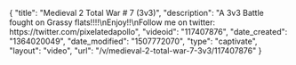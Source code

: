 {
    "title": "Medieval 2 Total War # 7 (3v3)",
    "description": "A 3v3 Battle fought on Grassy flats!!!!\nEnjoy!!\nFollow me on twitter: https:\/\/twitter.com\/pixelatedapollo",
    "videoid": "117407876",
    "date_created": "1364020049",
    "date_modified": "1507772070",
    "type": "captivate",
    "layout": "video",
    "url": "\/v\/medieval-2-total-war-7-3v3\/117407876"
}